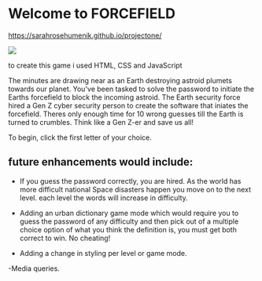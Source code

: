 # Welcome to FORCEFIELD

https://sarahrosehumenik.github.io/projectone/

![](https://i.imgur.com/stiMXKq.jpg)


to create this game i used HTML, CSS and JavaScript





The minutes are drawing near as an Earth destroying astroid plumets towards our planet. You've been tasked to solve the password to initiate the Earths forcefield to block the incoming astroid. The Earth security force hired a Gen Z cyber security person to create the software that iniates the forcefield. Theres only enough time for 10 wrong guesses till the Earth is turned to crumbles. Think like a Gen Z-er and save us all!

To begin, click the first letter of your choice. 

## future enhancements would include:

- If you guess the password correctly, you are hired. As the world has more difficult national Space disasters happen you move on to the next level. each level the words will increase in difficulty. 

- Adding an urban dictionary game mode which would require you to guess the password of any difficulty and then pick out of a multiple choice option of what you think the definition is, you must get both correct to win. No cheating! 

- Adding a change in styling per level or game mode. 

-Media queries. 